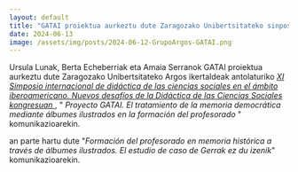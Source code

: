 ```yaml
---
layout: default
title: "GATAI proiektua aurkeztu dute Zaragozako Unibertsitateko sinposioan"
date: 2024-06-13
image: /assets/img/posts/2024-06-12-GrupoArgos-GATAI.png
---
```



Ursula Lunak, Berta Echeberriak eta Amaia Serranok GATAI proiektua aurkeztu dute Zaragozako Unibertsitateko Argos ikertaldeak antolaturiko
<a href="https://congreso.grupoargos.es/" target="_blank">
<i>
XI Simposio internacional de didáctica de las ciencias sociales en el ámbito iberoamericano.
Nuevos desafíos de la Didáctica de las Ciencias Sociales kongresuan
</i>
</a>
,
"
<i>
Proyecto GATAI. El tratamiento de la memoria democrática mediante álbumes ilustrados en la formación del profesorado
</i>
"
komunikazioarekin.







</a>
an parte hartu dute
"<i>Formación del profesorado en memoria histórica a través de álbumes ilustrados. El estudio de caso de Gerrak ez du izenik</i>"
komunikazioarekin.
